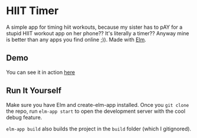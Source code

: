 # HIIT Timer

A simple app for timing hiit workouts, because my sister has to pAY for a stupid HIIT workout app on her phone?? It's literally a timer?? Anyway mine is better than any apps you find online ;)). Made with [Elm](https://elm-lang.org).


## Demo 

You can see it in action [here](https://joshuaji.com/projects/hiit-timer/)

## Run It Yourself

Make sure you have Elm and create-elm-app installed. Once you `git clone` the repo, run `elm-app start` to open the development server with the cool debug feature.

`elm-app build` also builds the project in the `build` folder (which I gitignored).